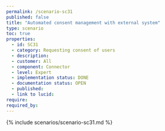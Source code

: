 ```yaml
---
permalink: /scenario-sc31
published: false
title: "Automated consent management with external system"
type: scenario
toc: true
properties:
  - id: SC31
  - category: Requesting consent of users
  - description:
  - customer: All
  - component: Connector
  - level: Expert
  - implementation status: DONE
  - documentation status: OPEN
  - published:
  - link to lucid:
require:
required_by:
---
```


{% include scenarios/scenario-sc31.md %}

